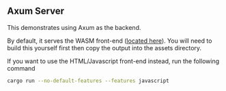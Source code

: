 ## Axum Server

This demonstrates using Axum as the backend.

By default, it serves the WASM front-end ([located here](https://github.com/kanidm/webauthn-rs/tree/master/tutorial/wasm "located here")). You will need to build this yourself first then copy the output into the assets directory.

If you want to use the HTML/Javascript front-end instead, run the following command
```sh
cargo run --no-default-features --features javascript
```